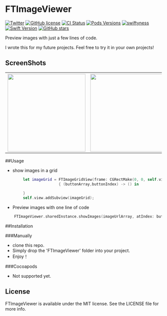 # FTImageViewer


[![Twitter](https://img.shields.io/badge/twitter-@liufengting-blue.svg?style=flat)](http://twitter.com/liufengting) 
[![GitHub license](https://img.shields.io/badge/license-MIT-blue.svg)](https://raw.githubusercontent.com/liufengting/FTImageViewer/master/LICENSE)
[![CI Status](http://img.shields.io/travis/liufengting/FTImageViewer.svg?style=flat)](https://travis-ci.org/liufengting/FTImageViewer)
[![Pods Versions](https://img.shields.io/cocoapods/v/FTImageViewer.svg?style=flat)](http://cocoapods.org/pods/FTImageViewer)
[![swiftyness](https://img.shields.io/badge/pure-swift-ff3f26.svg?style=flat)](https://swift.org/)
[![Swift Version](https://img.shields.io/badge/Swift-2.2-orange.svg?style=flat)](https://swift.org)
[![GitHub stars](https://img.shields.io/github/stars/liufengting/FTImageViewer.svg)](https://github.com/liufengting/FTImageViewer/stargazers)





Preview images with just a few lines of code.     

I wrote this for my future projects. Feel free to try it in your own projects!


## ScreenShots

<table>
  <tr>
    <th><img src="/ScreenShots/Demo1.gif" width="250"/></th>
    <th><img src="/ScreenShots/Demo2.gif" width="250"/></th>
    <th><img src="/ScreenShots/Demo3.gif" width="250"/></th>
  </tr>
</table>

##Usage

* show images in  a grid

```swift
        let imageGrid = FTImageGridView(frame: CGRectMake(0, 0, self.view.bounds.width, self.view.bounds.height), imageArray: imageUrlArray)
                        { (buttonArray,buttonIndex) -> () in
                                                    
        }
        self.view.addSubview(imageGrid);
```

* Preview images with one line of code

```swift
	FTImageViewer.sharedInstance.showImages(imageUrlArray, atIndex: buttonIndex , fromSenderArray: buttonArray)
```


##Installation

###Manually

* clone this repo.
* Simply drop the 'FTImageViewer' folder into your project.
* Enjoy！ 

###Cocoapods

* Not supported yet.  


## License

FTImageViewer is available under the MIT license. See the LICENSE file for more info.

